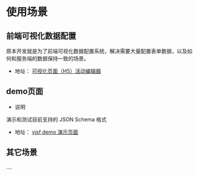 # 使用场景

## 前端可视化数据配置
原本开发就是为了前端可视化数据配置系统，解决需要大量配置表单数据，以及如何和服务端的数据保持一致的场景。

* 地址：
[可视化页面（H5）活动编辑器](https://form.lljj.me/vue-editor.html)

## demo页面
* 说明

演示和测试目前支持的 JSON Schema 格式

* 地址：
[vjsf demo 演示页面](https://form.lljj.me)


## 其它场景
....
